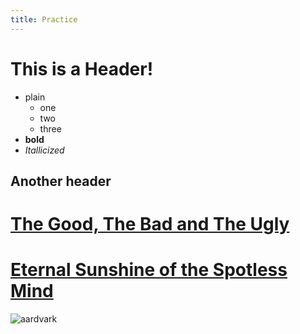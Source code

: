 ```yaml
---
title: Practice
---
```


# This is a Header!

* plain
	* one
	* two
	* three 
* __bold__
* _Itallicized_

## Another header

# [The Good, The Bad and The Ugly](http://en.wikipedia.org/wiki/The_Good,_the_Bad_and_the_Ugly)
# [Eternal Sunshine of the Spotless Mind](http://en.wikipedia.org/wiki/Eternal_Sunshine_of_the_Spotless_Mind)

![aardvark](http://static.ddmcdn.com/gif/willow/aardvark-info0.gif)
